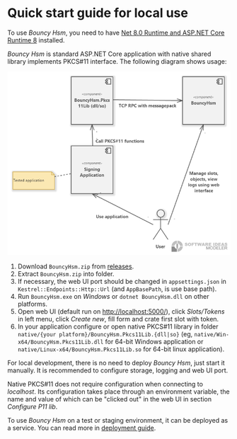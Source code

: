 # Quick start guide for local use
To use _Bouncy Hsm_, you need to have [Net 8.0 Runtime and ASP.NET Core Runtime 8](https://dotnet.microsoft.com/en-us/download/dotnet/8.0) installed.

_Bouncy Hsm_ is standard ASP.NET Core application with native shared library implements PKCS#11 interface.
The following diagram shows usage:

![Overview Diagram](OverviewDiagram.png)

1. Download `BouncyHsm.zip` from [releases](https://github.com/harrison314/BouncyHsm/releases).
1. Extract `BouncyHsm.zip` into folder.
1. If necessary, the web UI port should be changed in `appsettings.json` in `Kestrel::Endpoints::Http::Url` (and `AppBasePath`, is use base path).
1. Run `BouncyHsm.exe` on _Windows_ or `dotnet BouncyHsm.dll` on other platforms.
1. Open web UI (default run on <http://localhost:5000/>), click _Slots/Tokens_ in left menu, click _Create new_, fill form and crate first slot with token.
1. In your application configure or open native PKCS#11 library in folder `native/{your platform}/BouncyHsm.Pkcs11Lib.{dll|so}` (eg, `native/Win-x64/BouncyHsm.Pkcs11Lib.dll` for 64-bit Windows application or `native/Linux-x64/BouncyHsm.Pkcs11Lib.so` for 64-bit linux application).

For local development, there is no need to deploy _Bouncy Hsm_, just start it manually.
It is recommended to configure storage, logging and web UI port.

Native PKCS#11 does not require configuration when connecting to _localhost_.
Its configuration takes place through an environment variable, the name and value of which can be "clicked out" in the web UI in section _Configure P11 lib_.

To use _Bouncy Hsm_ on a test or staging environment, it can be deployed as a service. You can read more in [deployment guide](/Doc/Deployment.md).

